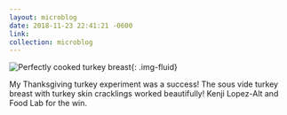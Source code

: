 ```yaml
---
layout: microblog
date: 2018-11-23 22:41:21 -0600
link: 
collection: microblog
---
```

![Perfectly cooked turkey breast](https://brianlundin.com/images/microblog/2018-11-23_22-38-31.jpeg){: .img-fluid}

My Thanksgiving turkey experiment was a success! The sous vide turkey breast with turkey skin cracklings worked beautifully! Kenji Lopez-Alt and Food Lab for the win.
